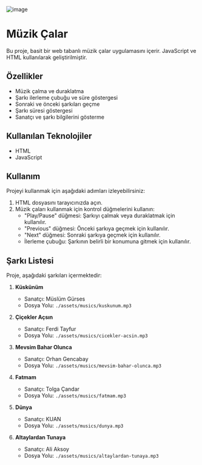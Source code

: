 ![image](https://github.com/yemregunduz/JsMediaPlayer/assets/81508248/a157c072-12b6-43c4-9159-889ffa940c7b)

# Müzik Çalar

Bu proje, basit bir web tabanlı müzik çalar uygulamasını içerir. JavaScript ve HTML kullanılarak geliştirilmiştir.

## Özellikler

- Müzik çalma ve duraklatma
- Şarkı ilerleme çubuğu ve süre göstergesi
- Sonraki ve önceki şarkıları geçme
- Şarkı süresi göstergesi
- Sanatçı ve şarkı bilgilerini gösterme

## Kullanılan Teknolojiler

- HTML
- JavaScript

## Kullanım

Projeyi kullanmak için aşağıdaki adımları izleyebilirsiniz:

1. HTML dosyasını tarayıcınızda açın.
2. Müzik çaları kullanmak için kontrol düğmelerini kullanın:
   - "Play/Pause" düğmesi: Şarkıyı çalmak veya duraklatmak için kullanılır.
   - "Previous" düğmesi: Önceki şarkıya geçmek için kullanılır.
   - "Next" düğmesi: Sonraki şarkıya geçmek için kullanılır.
   - İlerleme çubuğu: Şarkının belirli bir konumuna gitmek için kullanılır.

## Şarkı Listesi

Proje, aşağıdaki şarkıları içermektedir:

1. **Küskünüm**
   - Sanatçı: Müslüm Gürses
   - Dosya Yolu: `./assets/musics/kuskunum.mp3`

2. **Çiçekler Açsın**
   - Sanatçı: Ferdi Tayfur
   - Dosya Yolu: `./assets/musics/cicekler-acsin.mp3`

3. **Mevsim Bahar Olunca**
   - Sanatçı: Orhan Gencabay
   - Dosya Yolu: `./assets/musics/mevsim-bahar-olunca.mp3`

4. **Fatmam**
   - Sanatçı: Tolga Çandar
   - Dosya Yolu: `./assets/musics/fatmam.mp3`

5. **Dünya**
   - Sanatçı: KUAN
   - Dosya Yolu: `./assets/musics/dunya.mp3`

6. **Altaylardan Tunaya**
   - Sanatçı: Ali Aksoy
   - Dosya Yolu: `./assets/musics/altaylardan-tunaya.mp3`

